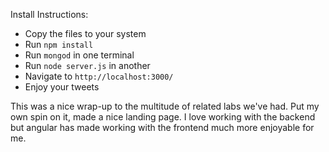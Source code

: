 Install Instructions:
 - Copy the files to your system
 - Run `npm install`
 - Run `mongod` in one terminal
 - Run `node server.js` in another
 - Navigate to `http://localhost:3000/`
 - Enjoy your tweets

This was a nice wrap-up to the multitude of related labs we've had. Put my own spin on it,
made a nice landing page. I love working with the backend but angular has made working with
the frontend much more enjoyable for me.
